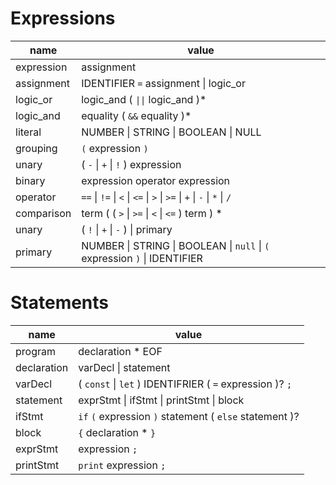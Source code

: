 # Expressions

| name       | value                                                                     |
| ---------- | ------------------------------------------------------------------------- |
| expression | assignment                                                                |
| assignment | IDENTIFIER `=` assignment \| logic_or                                     |
| logic_or   | logic_and ( `\|\|` logic_and )\*                                          |
| logic_and  | equality ( `&&` equality )\*                                              |
| literal    | NUMBER \| STRING \| BOOLEAN \| NULL                                       |
| grouping   | `(` expression `)`                                                        |
| unary      | ( `-` \| `+` \| `!` ) expression                                          |
| binary     | expression operator expression                                            |
| operator   | `==` \| `!=` \| `<` \| `<=` \| `>` \| `>=` \| `+` \| `-` \| `*` \| `/`    |
| comparison | term ( ( `>` \| `>=` \| `<` \| `<=` ) term ) \*                           |
| unary      | ( `!` \| `+` \| `-` ) \| primary                                          |
| primary    | NUMBER \| STRING \| BOOLEAN \| `null` \| `(` expression `)` \| IDENTIFIER |

# Statements

| name        | value                                                    |
| ----------- | -------------------------------------------------------- |
| program     | declaration \* EOF                                       |
| declaration | varDecl \| statement                                     |
| varDecl     | ( `const` \| `let` ) IDENTIFRIER ( `=` expression )? `;` |
| statement   | exprStmt \| ifStmt \| printStmt \| block                 |
| ifStmt      | `if` `(` expression `)` statement ( `else` statement )?  |
| block       | `{` declaration \* `}`                                   |
| exprStmt    | expression `;`                                           |
| printStmt   | `print` expression `;`                                   |

